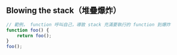 ## Blowing the stack（堆疊爆炸）

```js
// 範例， function 呼叫自己，導致 stack 充滿要執行的 function 到爆炸
function foo() {
	return foo();
}
foo();
```